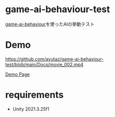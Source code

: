 # game-ai-behaviour-test

[game-ai-behaviour](https://github.com/ayutaz/game-ai-behaviour-test)を使ったAIの挙動テスト

# Demo

https://github.com/ayutaz/game-ai-behaviour-test/blob/main/Docs/movie_002.mp4

[Demo Page](https://ayutaz.github.io/game-ai-behaviour-test/WebGL/)

# requirements
* Unity 2021.3.25f1
